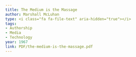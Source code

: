```yaml
---
title: The Medium is the Massage
author: Marshall McLuhan
type: <i class="fa fa-file-text" aria-hidden="true"></i>
tags:
- Authorship
- Media
- Technology
year: 1967
link: PDF/the-medium-is-the-massage.pdf
---
```

